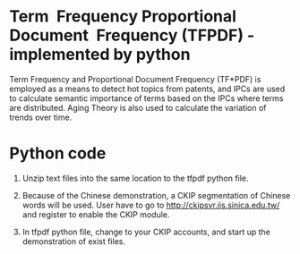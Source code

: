 # Term Frequency Proportional Document Frequency (TFPDF) - implemented by python

Term Frequency and Proportional Document Frequency (TF*PDF) is employed as a means to detect hot topics from patents, 
and IPCs are used to calculate semantic importance of terms based on the IPCs where terms are distributed. 
Aging Theory is also used to calculate the variation of trends over time.

# Python code

1. Unzip text files into the same location to the tfpdf python file.

2. Because of the Chinese demonstration, a CKIP segmentation of Chinese words will be used. User have to go to http://ckipsvr.iis.sinica.edu.tw/
and register to enable the CKIP module.

3. In tfpdf python file, change to your CKIP accounts, and start up the demonstration of exist files.

